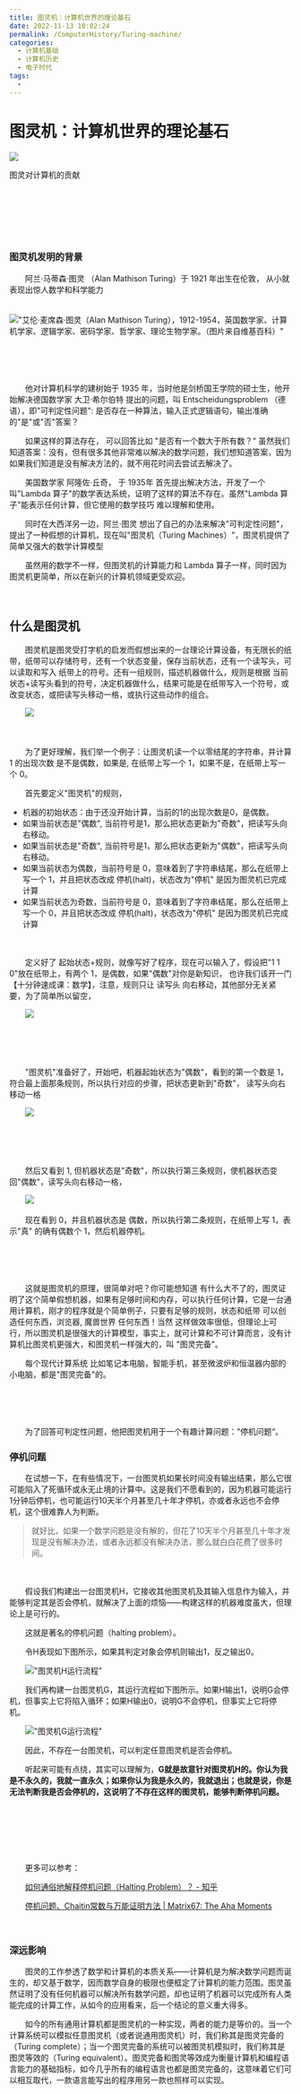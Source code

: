 ```yaml
---
title: 图灵机：计算机世界的理论基石
date: 2022-11-13 10:02:24
permalink: /ComputerHistory/Turing-machine/
categories:
  - 计算机基础
  - 计算机历史
  - 电子时代
tags:
  - 
---
```

# 图灵机：计算机世界的理论基石

![](https://image.peterjxl.com/blog/77.jpg)

图灵对计算机的贡献

<!-- more -->　　‍

　　‍

　　‍

### 图灵机发明的背景

　　阿兰·马蒂森·图灵 （Alan Mathison Turing）于 1921 年出生在伦敦， 从小就表现出惊人数学和科学能力

　　!["艾伦·麦席森·图灵（Alan Mathison Turing），1912-1954，英国数学家、计算机学家、逻辑学家、密码学家、哲学家、理论生物学家。（图片来自维基百科）"](https://image.peterjxl.com/blog/v2-a8bcf8c3c17b58eb83b48838b8a9f361_b-20220327202412-ksckgrm.jpg)

　　‍

　　‍

　　他对计算机科学的建树始于 1935 年，当时他是剑桥国王学院的硕士生，他开始解决德国数学家 大卫·希尔伯特 提出的问题，叫 Entscheidungsproblem （德语），即"可判定性问题":  是否存在一种算法，输入正式逻辑语句，输出准确的"是"或"否"答案？

　　如果这样的算法存在， 可以回答比如 "是否有一个数大于所有数？"  虽然我们知道答案：没有，但有很多其他非常难以解决的数学问题，我们想知道答案，因为如果我们知道是没有解决方法的，就不用花时间去尝试去解决了。

　　美国数学家 阿隆佐·丘奇， 于 1935年 首先提出解决方法，开发了一个叫"Lambda 算子"的数学表达系统，证明了这样的算法不存在。虽然"Lambda 算子"能表示任何计算，但它使用的数学技巧 难以理解和使用。

　　同时在大西洋另一边，阿兰·图灵 想出了自己的办法来解决"可判定性问题"，提出了一种假想的计算机，现在叫"图灵机（Turing Machines）"，图灵机提供了简单又强大的数学计算模型

　　虽然用的数学不一样，但图灵机的计算能力和 Lambda 算子一样，同时因为图灵机更简单，所以在新兴的计算机领域更受欢迎。

　　‍

## 什么是图灵机

　　图灵机是图灵受打字机的启发而假想出来的一台理论计算设备，有无限长的纸带，纸带可以存储符号，还有一个状态变量，保存当前状态，还有一个读写头，可以读取和写入 纸带上的符号。还有一组规则，描述机器做什么，规则是根据 当前状态+读写头看到的符号，决定机器做什么，结果可能是在纸带写入一个符号，或改变状态，或把读写头移动一格，或执行这些动作的组合。

　　![](https://image.peterjxl.com/blog/image-20220817101103-ij4ni95.png)​

　　‍

　　为了更好理解，我们举一个例子：让图灵机读一个以零结尾的字符串，并计算 1 的出现次数  是不是偶数，如果是, 在纸带上写一个 1，如果不是，在纸带上写一个 0。

　　首先要定义"图灵机"的规则，

* 机器的初始状态：由于还没开始计算，当前的1的出现次数是0，是偶数。
* 如果当前状态是"偶数",  当前符号是1，那么把状态更新为"奇数"，把读写头向右移动。
* 如果当前状态是"奇数",  当前符号是1，那么把状态更新为"偶数"，把读写头向右移动。
* 如果当前状态为偶数，当前符号是 0，意味着到了字符串结尾，那么在纸带上写一个 1，并且把状态改成 停机(halt)，状态改为"停机" 是因为图灵机已完成计算
* 如果当前状态为奇数，当前符号是 0，意味着到了字符串结尾，那么在纸带上写一个 0，并且把状态改成 停机(halt)，状态改为"停机" 是因为图灵机已完成计算

　　‍

　　定义好了 起始状态+规则，就像写好了程序，现在可以输入了，假设把"1 1 0"放在纸带上，有两个 1，是偶数，如果"偶数"对你是新知识， 也许我们该开一门【十分钟速成课：数学】，注意，规则只让 读写头 向右移动，其他部分无关紧要，为了简单所以留空，

　　![](https://image.peterjxl.com/blog/image-20220815224304-himfi1a.png)​

　　‍

　　‍

　　"图灵机"准备好了，开始吧，机器起始状态为"偶数"，看到的第一个数是 1，符合最上面那条规则，所以执行对应的步骤，把状态更新到"奇数"， 读写头向右移动一格

　　![](https://image.peterjxl.com/blog/image-20220815224321-7r0w55e.png)​

　　‍

　　‍

　　然后又看到 1, 但机器状态是"奇数"，所以执行第三条规则，使机器状态变回"偶数"，读写头向右移动一格，

　　![](https://image.peterjxl.com/blog/image-20220815224329-gcndfp3.png)​

　　现在看到 0，并且机器状态是 偶数，所以执行第二条规则，在纸带上写 1，表示"真" 的确有偶数个 1，然后机器停机。

　　‍

　　‍

　　这就是图灵机的原理，很简单对吧？你可能想知道 有什么大不了的，图灵证明了这个简单假想机器，如果有足够时间和内存，可以执行任何计算，它是一台通用计算机，刚才的程序就是个简单例子，只要有足够的规则，状态和纸带  可以创造任何东西，浏览器, 魔兽世界 任何东西！当然 这样做效率很低，但理论上可行，所以图灵机是很强大的计算模型，事实上，就可计算和不可计算而言，没有计算机比图灵机更强大，和图灵机一样强大的，叫 "图灵完备"。

　　每个现代计算系统 比如笔记本电脑，智能手机，甚至微波炉和恒温器内部的小电脑，都是"图灵完备"的。

　　‍

　　‍

　　为了回答可判定性问题，他把图灵机用于一个有趣计算问题："停机问题“。

### 停机问题

　　在试想一下，在有些情况下，一台图灵机如果长时间没有输出结果，那么它很可能陷入了死循环或永无止境的计算中。这是我们不愿看到的，因为机器可能运行1分钟后停机，也可能运行10天半个月甚至几十年才停机，亦或者永远也不会停机，这个很难靠人为判断。

> 就好比，如果一个数学问题是没有解的，但花了10天半个月甚至几十年才发现是没有解决办法，或者永远都没有解决办法，那么就白白花费了很多时间。

　　‍

　　假设我们构建出一台图灵机H，它接收其他图灵机及其输入信息作为输入，并能够判定其是否会停机，就解决了上面的烦恼——构建这样的机器难度虽大，但理论上是可行的。

　　这就是著名的停机问题（halting problem）。

　　令H表现如下图所示，如果其判定对象会停机则输出1，反之输出0。

　　![ "图灵机H运行流程"](https://image.peterjxl.com/blog/v2-8383f0d2038dd8e8b52eaf8f92cacc8c_b-20220327202412-szovko8.jpg)

　　我们再构建一台图灵机G，其运行流程如下图所示。如果H输出1，说明G会停机，但事实上它将陷入循环；如果H输出0，说明G不会停机，但事实上它将停机。

　　![ "图灵机G运行流程"](https://image.peterjxl.com/blog/v2-8f244b5457adf4c0a05927f99fb1a337_b-20220327202412-h3ajj8f.jpg)

　　因此，不存在一台图灵机，可以判定任意图灵机是否会停机。

　　听起来可能有点绕，其实可以理解为，**G就是故意针对图灵机H的。你认为我是不永久的，我就一直永久；如果你认为我是永久的，我就退出；也就是说，你是无法判断我是否会停机的，这说明了不存在这样的图灵机，能够判断停机问题。**​

　　‍

　　‍

　　‍

　　更多可以参考：

　　[如何通俗地解释停机问题（Halting Problem）？ - 知乎](https://www.zhihu.com/question/20081359/answer/22043224)

　　[停机问题、Chaitin常数与万能证明方法 | Matrix67: The Aha Moments](http://www.matrix67.com/blog/archives/901)

　　‍

### 深远影响

　　图灵的工作参透了数学和计算机的本质关系——计算机是为解决数学问题而诞生的，却又基于数学，因而数学自身的极限也便框定了计算机的能力范围。图灵虽然证明了没有任何机器可以解决所有数学问题，却也证明了机器可以完成所有人类能完成的计算工作，从如今的应用看来，后一个结论的意义重大得多。

　　如今的所有通用计算机都是图灵机的一种实现，两者的能力是等价的。当一个计算系统可以模拟任意图灵机（或者说通用图灵机）时，我们称其是图灵完备的（Turing complete）；当一个图灵完备的系统可以被图灵机模拟时，我们称其是图灵等效的（Turing equivalent）。图灵完备和图灵等效成为衡量计算机和编程语言能力的基础指标，如今几乎所有的编程语言也都是图灵完备的，这意味着它们可以相互取代，一款语言能写出的程序用另一款也照样可以实现。

